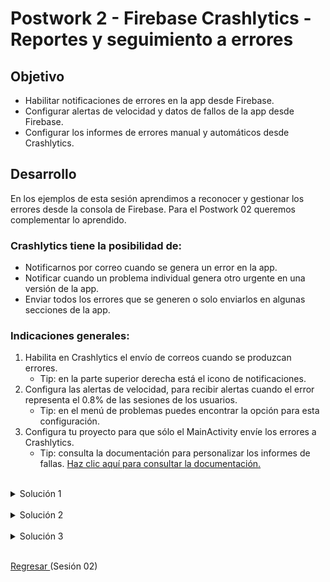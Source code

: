 # Postwork 2 - Firebase Crashlytics - Reportes y seguimiento a errores

## Objetivo

- Habilitar notificaciones de errores en la app desde Firebase.
- Configurar alertas de velocidad y datos de fallos de la app desde Firebase.
- Configurar los informes de errores manual y automáticos desde Crashlytics.

## Desarrollo

En los ejemplos de esta sesión aprendimos a reconocer y gestionar los errores desde la consola de Firebase. Para el Postwork 02 queremos complementar lo aprendido.

### Crashlytics tiene la posibilidad de:
- Notificarnos por correo cuando se genera un error en la app.
- Notificar cuando un problema individual genera otro urgente en una versión de la app.
- Enviar todos los errores que se generen o solo enviarlos en algunas secciones de la app.

### Indicaciones generales:
1. Habilita en Crashlytics el envío de correos cuando se produzcan errores.
    - Tip: en la parte superior derecha está el icono de notificaciones.
2. Configura las alertas de velocidad, para recibir alertas cuando el error representa el 0.8% de las sesiones de los usuarios.
    - Tip: en el menú de problemas puedes encontrar la opción para esta configuración.
3. Configura tu proyecto para que sólo el MainActivity envíe los errores a Crashlytics.
    - Tip: consulta la documentación para personalizar los informes de fallas. [Haz clic aquí para consultar la documentación.](https://firebase.google.com/docs/crashlytics/customize-crash-reports?hl=es-419&platform=android#enable-reporting)

</br>

<details>
  <summary>Solución 1</summary>

  - Clic en la campana “Parte superior derecha del Dashboard de Crashlytics”.

    <img src="assets/01.png" width="50%"/>
  
  - Clic en el engranaje de configuración.
  
    <img src="assets/02.png" width="100%"/>

  - Selecciona tu proyecto.

    <img src="assets/03.png" width="100%"/>

  - Busca la sección de Crashlytics y habilita los check de Correo electrónico.
  - Genera un nuevo error en la app; tiene que ser diferente a los enviados antes y se le puede cambiar el texto.
  - Así, debe recibirse un correo con el error generado.

    <img src="assets/04.png" width="100%"/>

    <img src="assets/05.png" width="100%"/>

</details>

</br>

<details>
    <summary>Solución 2</summary>

- Las Alertas de velocidad y Configuración de datos de fallos se encuentran en el menú de la tabla de Problemas.
- Al hacer clic despliega el siguiente menú y se selecciona la primer opción: Configuración de las alertas de velocidad.

  <img src="assets/06.png" width="100%"/>

- En el siguiente modal puedes configurar el porcentaje permitido para el rango de tolerancia a incidencias repetidas por un periodo de tiempo.

  <img src="assets/07.png" width="100%"/>

- La configuración de fallos está en la segunda opción del menú. Esta opción sirve para compartir la información de los crashes de tu app.

  <img src="assets/08.png" width="100%"/>

</details>

</br>

<details>
    <summary>Solución 3</summary>

- Para no admitir la configuración automática, en el bloque application del archivo AndroidManifest.xml, agrega una etiqueta meta-data para desactivar la recopilación automática:

```xml
<meta-data
android:name="firebase_crashlytics_collection_enabled"
android:value="false" />
```

- Habilita la recopilación para usuarios específicos llamando a la anulación de recopilación de datos de Crashlytics durante el tiempo de ejecución.

El valor de anulación persiste en todos los lanzamientos de tu app para que Crashlytics pueda recopilar informes automáticamente. Si quieres inhabilitar los informes automáticos de fallas, pasa false como el valor de anulación. Cuando se configura en false, el valor nuevo no se aplica hasta la próxima ejecución de la app.

- Agrega el siguiente código en el método onCreate de tus activities para enviar los errores generados en esa vista: *FirebaseCrashlytics.getInstance().setCrashlyticsCollectionEnabled(true)*


</details>


</br>

[Regresar ](../README.md)(Sesión 02)